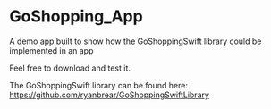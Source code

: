 # GoShopping_App
A demo app built to show how the GoShoppingSwift library could be implemented in an app

Feel free to download and test it.

The GoShoppingSwift library can be found here: 
https://github.com/ryanbrear/GoShoppingSwiftLibrary
